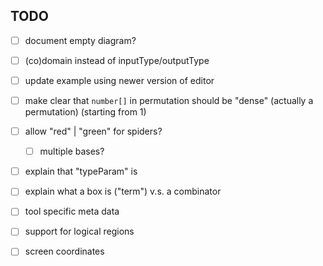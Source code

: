 ## TODO

- [ ] document empty diagram?
- [ ] (co)domain instead of inputType/outputType
- [ ] update example using newer version of editor
- [ ] make clear that `number[]` in permutation should be "dense" (actually a permutation) (starting from 1)
- [ ] allow "red" | "green" for spiders?
    - [ ] multiple bases?
- [ ] explain that "typeParam" is
- [ ] explain what a box is ("term") v.s. a combinator
- [ ] tool specific meta data
- [ ] support for logical regions
- [ ] screen coordinates

